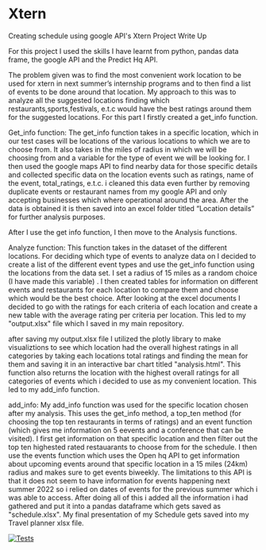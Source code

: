 # Xtern
Creating schedule using google API's
Xtern Project Write Up

For this project I used the skills I have learnt from python, pandas data frame, the google API and the Predict Hq API. 

The problem given was to find the most convenient work location to be used for xtern in next summer’s internship programs and to then find a list of events to be done around that location. My approach to this was to analyze all the suggested locations finding which restaurants,sports,festivals, e.t.c would have the best ratings around them for the suggested locations. For this part I firstly created a get_info function.

Get_info function:
The get_info function takes in a specific location, which in our test cases will be locations of the various locations to which we are to choose from. It also takes in the miles of radius in which we will be choosing from and a variable for the type of event we will be looking for. I then used the google maps API to find nearby data for those specific details and collected specific data on the location events such as ratings, name of the event, total_ratings, e.t.c. i cleaned this data even further by removing duplicate events or restaurant names from my google API and only accepting businesses which where operational around the area. After the data is obtained it is then saved into an excel folder titled “Location details” for further analysis purposes.

After I use the get info function, I then move to the Analysis functions.

Analyze function:
This function takes in the dataset of the different locations. For deciding which type of events to analyze data on I decided to create a list of the different event types and use the get_info function using the locations from the data set. I set a radius of 15 miles as a random choice (I have made this variable) . I then created tables for information on different events and restaurants for each location to compare them and choose which would be the best choice. After looking at the excel documents I decided to go with the ratings for each criteria of each location and create a new table with the average rating per criteria per location. This led to my "output.xlsx" file which I saved in my main repository.

after saving my output.xlsx file I utilized the plotly library to make visualiztions to see which location had the overall highest ratings in all categories by taking each locations total ratings and finding the mean for them and saving it in an interactive bar chart titled "analysis.html". This function also returns the location with the highest overall ratings for all categories of events which i decided to use as my convenient location. This led to my add_info function.

add_info:
My add_info function was used for the specific location chosen after my analysis. This uses the get_info method, a top_ten method (for choosing the top ten restaurants in terms of ratings) and an event function (which gives me information on 5 eevents and a conference that can be visited). I first get information on that specific location and then filter out the top ten highested rated restauarants to choose from for the schedule. I then use the events function which uses the Open hq API to get information about upcoming events around that specific location in a 15 miles (24km) radius and makes sure to get events biweekly. The limitations to this API is that it does not seem to have information for events happening next summer 2022 so i relied on dates of events for the previous summer which i was able to access. After doing all of this i added all the information i had gathered and put it into a pandas dataframe which gets saved as "schedule.xlsx". My final presentation of my Schedule gets saved into my Travel planner xlsx file. 

[![Tests](https://github.com/oluwa2000/Xtern/actions/workflows/test.yaml/badge.svg)](https://github.com/oluwa2000/Xtern/actions/workflows/test.yaml)

